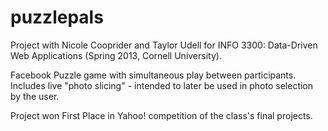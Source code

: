 puzzlepals
==========

Project with Nicole Cooprider and Taylor Udell for 
INFO 3300: Data-Driven Web Applications (Spring 2013, Cornell University).

Facebook Puzzle game with simultaneous play between participants. Includes live "photo slicing" - intended to later
be used in photo selection by the user.

Project won First Place in Yahoo! competition of the class's final projects. 

